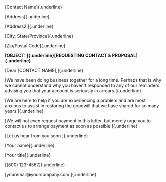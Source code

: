 [Contact Name]{.underline}

[Address]{.underline}

[Address2 ]{.underline}

[City, State/Province]{.underline}

[Zip/Postal Code]{.underline}

**[OBJECT: ]{.underline}[REQUESTING CONTACT & PROPOSAL]{.underline}**

[Dear \[CONTACT NAME\],]{.underline}

[We have been doing business together for a long time. Perhaps that is
why we cannot understand why you haven\'t responded to any of our
reminders advising you that your account is seriously in
arrears.]{.underline}

[We are here to help if you are experiencing a problem and are most
anxious to assist in restoring the goodwill that we have shared for so
many years.]{.underline}

[We will not even request payment in this letter, but merely urge you to
contact us to arrange payment as soon as possible.]{.underline}

[Let us hear from you soon.]{.underline}

[Your name]{.underline}

[Your title]{.underline}

[(800) 123-4567]{.underline}

[youremail\@yourcompany.com ]{.underline}
